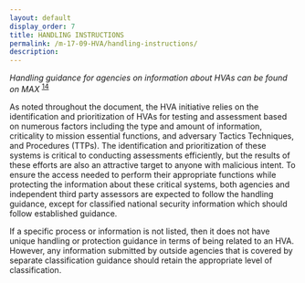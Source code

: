 ```yaml
---
layout: default
display_order: 7
title: HANDLING INSTRUCTIONS
permalink: /m-17-09-HVA/handling-instructions/
description:
---
```



*Handling guidance for agencies on information about HVAs can be found on MAX* <sup>[14](14)</sup>

As noted throughout the document, the HVA initiative relies on the identification and prioritization of HVAs for testing and assessment based on numerous factors including the type and amount of information, criticality to mission essential functions, and adversary Tactics Techniques, and Procedures (TTPs).  The identification and prioritization of these systems is critical to conducting assessments efficiently, but the results of these efforts are also an attractive target to anyone with malicious intent.  To ensure the access needed to perform their appropriate functions while protecting the information about these critical systems, both agencies and independent third party assessors are expected to follow the handling guidance, except for classified national security information which should follow established guidance.

If a specific process or information is not listed, then it does not have unique handling or protection guidance in terms of being related to an HVA.  However, any information submitted by outside agencies that is covered by separate classification guidance should retain the appropriate level of classification.

